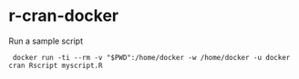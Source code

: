 # r-cran-docker

Run a sample script

     docker run -ti --rm -v "$PWD":/home/docker -w /home/docker -u docker cran Rscript myscript.R
